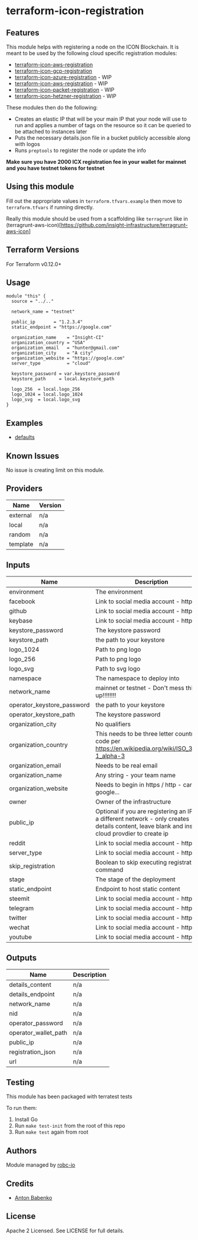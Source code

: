 # terraform-icon-registration

## Features

This module helps with registering a node on the ICON Blockchain. It is meant to be used by the following cloud specific 
registration modules:

- [terraform-icon-aws-registration](https://github.com/insight-icon/terraform-icon-aws-registration)
- [terraform-icon-gcp-registration](https://github.com/insight-icon/terraform-icon-gcp-registration)
- [terraform-icon-azure-registration](https://github.com/insight-icon/terraform-icon-azure-registration) - WIP
- [terraform-icon-aws-registration](https://github.com/insight-icon/terraform-icon-gcp-registration) - WIP
- [terraform-icon-packet-registration](https://github.com/insight-icon/terraform-icon-packet-registration) - WIP 
- [terraform-icon-hetzner-registration](https://github.com/insight-icon/terraform-icon-hetzner-registration) - WIP 

These modules then do the following:
- Creates an elastic IP that will be your main IP that your node will use to run and applies a number of tags on the
resource so it can be queried to be attached to instances later
- Puts the necessary details.json file in a bucket publicly accessible along with logos
- Runs `preptools` to register the node or update the info

**Make sure you have 2000 ICX registration fee in your wallet for mainnet and you have testnet tokens for testnet**

## Using this module

Fill out the appropriate values in `terraform.tfvars.example` then move to `terraform.tfvars` if running directly.

Really this module should be used from a scaffolding like `terragrunt` like in (terragrunt-aws-icon)[https://github.com/insight-infrastructure/terragrunt-aws-icon]

## Terraform Versions

For Terraform v0.12.0+

## Usage

```hcl
module "this" {
  source = "../.."

  network_name = "testnet"

  public_ip       = "1.2.3.4"
  static_endpoint = "https://google.com"

  organization_name    = "Insight-CI"
  organization_country = "USA"
  organization_email   = "hunter@gmail.com"
  organization_city    = "A city"
  organization_website = "https://google.com"
  server_type          = "cloud"

  keystore_password = var.keystore_password
  keystore_path     = local.keystore_path

  logo_256  = local.logo_256
  logo_1024 = local.logo_1024
  logo_svg  = local.logo_svg
}
```

## Examples

- [defaults](https://github.com/robc-io/terraform-aws-icon-registration/tree/master/examples/defaults)

## Known  Issues
No issue is creating limit on this module.

<!-- BEGINNING OF PRE-COMMIT-TERRAFORM DOCS HOOK -->
## Providers

| Name | Version |
|------|---------|
| external | n/a |
| local | n/a |
| random | n/a |
| template | n/a |

## Inputs

| Name | Description | Type | Default | Required |
|------|-------------|------|---------|:-----:|
| environment | The environment | `string` | `"dev"` | no |
| facebook | Link to social media account - https://... | `string` | `""` | no |
| github | Link to social media account - https://... | `string` | `""` | no |
| keybase | Link to social media account - https://... | `string` | `""` | no |
| keystore\_password | The keystore password | `string` | n/a | yes |
| keystore\_path | the path to your keystore | `string` | n/a | yes |
| logo\_1024 | Path to png logo | `string` | `""` | no |
| logo\_256 | Path to png logo | `string` | `""` | no |
| logo\_svg | Path to svg logo | `string` | `""` | no |
| namespace | The namespace to deploy into | `string` | `"icon"` | no |
| network\_name | mainnet or testnet - Don't mess this up!!!!!!!! | `string` | `"mainnet"` | no |
| operator\_keystore\_password | the path to your keystore | `string` | `""` | no |
| operator\_keystore\_path | The keystore password | `string` | `""` | no |
| organization\_city | No qualifiers | `string` | `""` | no |
| organization\_country | This needs to be three letter country code per https://en.wikipedia.org/wiki/ISO_3166-1_alpha-3 | `string` | `""` | no |
| organization\_email | Needs to be real email | `string` | `""` | no |
| organization\_name | Any string - your team name | `string` | `""` | no |
| organization\_website | Needs to begin in https / http - can be google... | `string` | `""` | no |
| owner | Owner of the infrastructure | `string` | `"insight"` | no |
| public\_ip | Optional if you are registering an IP from a different network - only creates details content, leave blank and insert cloud provdier to create ip | `string` | n/a | yes |
| reddit | Link to social media account - https://... | `string` | `""` | no |
| server\_type | Link to social media account - https://... | `string` | `"cloud"` | no |
| skip\_registration | Boolean to skip executing registration command | `bool` | `false` | no |
| stage | The stage of the deployment | `string` | `"blue"` | no |
| static\_endpoint | Endpoint to host static content | `string` | n/a | yes |
| steemit | Link to social media account - https://... | `string` | `""` | no |
| telegram | Link to social media account - https://... | `string` | `""` | no |
| twitter | Link to social media account - https://... | `string` | `""` | no |
| wechat | Link to social media account - https://... | `string` | `""` | no |
| youtube | Link to social media account - https://... | `string` | `""` | no |

## Outputs

| Name | Description |
|------|-------------|
| details\_content | n/a |
| details\_endpoint | n/a |
| network\_name | n/a |
| nid | n/a |
| operator\_password | n/a |
| operator\_wallet\_path | n/a |
| public\_ip | n/a |
| registration\_json | n/a |
| url | n/a |

<!-- END OF PRE-COMMIT-TERRAFORM DOCS HOOK -->

## Testing
This module has been packaged with terratest tests

To run them:

1. Install Go
2. Run `make test-init` from the root of this repo
3. Run `make test` again from root

## Authors

Module managed by [robc-io](github.com/robc-io)

## Credits

- [Anton Babenko](https://github.com/antonbabenko)

## License

Apache 2 Licensed. See LICENSE for full details.